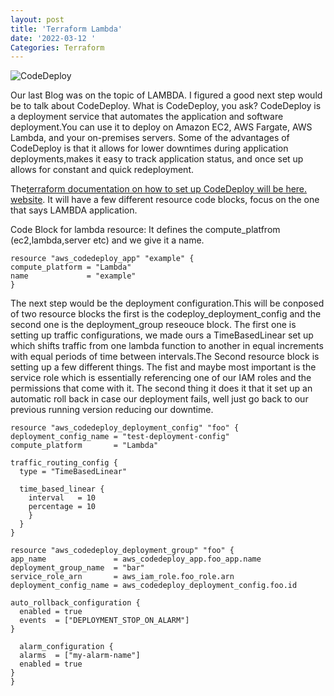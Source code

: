 ```yaml
---
layout: post
title: 'Terraform Lambda'
date: '2022-03-12 '
Categories: Terraform
---
```


 ![CodeDeploy](https://news-assets.spot.io/app/uploads/2018/03/17184004/aws-codedeploy-1292x800.png)

Our last Blog was on the topic of LAMBDA. I figured a good next step would be to talk about CodeDeploy. What is CodeDeploy, you ask? CodeDeploy is a deployment service that automates the application and software deployment.You can use it to deploy on Amazon EC2, AWS Fargate, AWS Lambda, and your on-premises servers. Some of the advantages of CodeDeploy is that it allows for lower downtimes during application deployments,makes it easy to track application status, and once set up allows for constant and quick redeployment. 


The[terraform documentation on how to set up CodeDeploy will be here. website](https://registry.terraform.io/modules/terraform-aws-modules/lambda/aws/latest/submodules/deploy). It will have  a few different resource code blocks, focus on the one that says LAMBDA application. 

Code Block for lambda resource: It defines the compute_platfrom (ec2,lambda,server etc) and we give it a name. 

	resource "aws_codedeploy_app" "example" {
 	compute_platform = "Lambda"
    name             = "example"
    }

The next step would be the deployment configuration.This will be conposed of two resource blocks the first is the codeploy_deployment_config and the second one is the deployment_group reseouce block. The first one is setting up traffic configurations, we made ours a TimeBasedLinear set up which shifts traffic from one lambda function to another in equal increments with equal periods of time between intervals.The Second resource block is setting up a few different things. The fist and maybe most important is the service role which is essentially referencing one of our IAM roles and the permissions that come with it. The second thing it does it that it set up an automatic roll back in case our deployment fails, well just go back to our previous running version reducing our downtime.

    resource "aws_codedeploy_deployment_config" "foo" {
    deployment_config_name = "test-deployment-config"
    compute_platform       = "Lambda"

    traffic_routing_config {
      type = "TimeBasedLinear"

      time_based_linear {
        interval   = 10
        percentage = 10
        }
      }
    }

    resource "aws_codedeploy_deployment_group" "foo" {
    app_name               = aws_codedeploy_app.foo_app.name
    deployment_group_name  = "bar"
    service_role_arn       = aws_iam_role.foo_role.arn
    deployment_config_name = aws_codedeploy_deployment_config.foo.id

    auto_rollback_configuration {
      enabled = true
      events  = ["DEPLOYMENT_STOP_ON_ALARM"]
    }

      alarm_configuration {
      alarms  = ["my-alarm-name"]
      enabled = true
    }
    }

